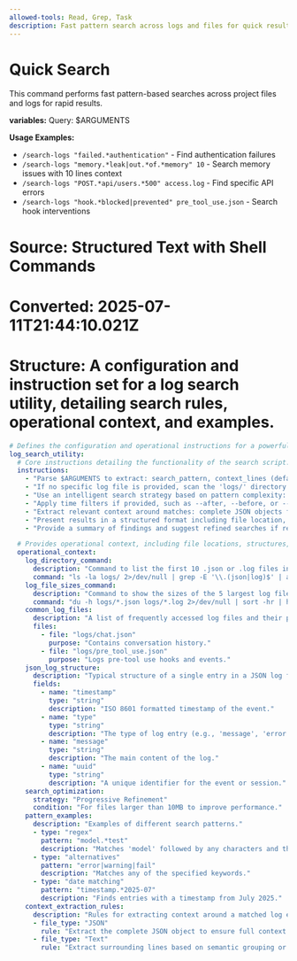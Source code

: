 ```yaml
---
allowed-tools: Read, Grep, Task
description: Fast pattern search across logs and files for quick results
---
```


# Quick Search

This command performs fast pattern-based searches across project files and logs for rapid results.

**variables:**
Query: $ARGUMENTS

**Usage Examples:**

- `/search-logs "failed.*authentication"` - Find authentication failures
- `/search-logs "memory.*leak|out.*of.*memory" 10` - Search memory issues with 10 lines context
- `/search-logs "POST.*api/users.*500" access.log` - Find specific API errors
- `/search-logs "hook.*blocked|prevented" pre_tool_use.json` - Search hook interventions

# Source: Structured Text with Shell Commands

# Converted: 2025-07-11T21:44:10.021Z

# Structure: A configuration and instruction set for a log search utility, detailing search rules, operational context, and examples.

```yaml
# Defines the configuration and operational instructions for a powerful log search utility.
log_search_utility:
  # Core instructions detailing the functionality of the search script.
  instructions:
    - "Parse $ARGUMENTS to extract: search_pattern, context_lines (default 3), specific_log_file, and time_filters."
    - "If no specific log file is provided, scan the 'logs/' directory for all .json and .log files."
    - "Use an intelligent search strategy based on pattern complexity: 'simple' for Grep, 'regex' for complex patterns, and 'combined' for multiple terms (OR/AND)."
    - "Apply time filters if provided, such as --after, --before, or --date."
    - "Extract relevant context around matches: complete JSON objects for .json logs and surrounding lines for .log files."
    - "Present results in a structured format including file location, line number, timestamp, highlighted match, and context."
    - "Provide a summary of findings and suggest refined searches if results are too numerous or too few."

  # Provides operational context, including file locations, structures, and optimization strategies.
  operational_context:
    log_directory_command:
      description: "Command to list the first 10 .json or .log files in the logs/ directory."
      command: "ls -la logs/ 2>/dev/null | grep -E '\\.(json|log)$' | awk '{print $9}' | head -10"
    log_file_sizes_command:
      description: "Command to show the sizes of the 5 largest log files."
      command: "du -h logs/*.json logs/*.log 2>/dev/null | sort -hr | head -5"
    common_log_files:
      description: "A list of frequently accessed log files and their purpose."
      files:
        - file: "logs/chat.json"
          purpose: "Contains conversation history."
        - file: "logs/pre_tool_use.json"
          purpose: "Logs pre-tool use hooks and events."
    json_log_structure:
      description: "Typical structure of a single entry in a JSON log file."
      fields:
        - name: "timestamp"
          type: "string"
          description: "ISO 8601 formatted timestamp of the event."
        - name: "type"
          type: "string"
          description: "The type of log entry (e.g., 'message', 'error')."
        - name: "message"
          type: "string"
          description: "The main content of the log."
        - name: "uuid"
          type: "string"
          description: "A unique identifier for the event or session."
    search_optimization:
      strategy: "Progressive Refinement"
      condition: "For files larger than 10MB to improve performance."
    pattern_examples:
      description: "Examples of different search patterns."
      - type: "regex"
        pattern: "model.*test"
        description: "Matches 'model' followed by any characters and then 'test'."
      - type: "alternatives"
        pattern: "error|warning|fail"
        description: "Matches any of the specified keywords."
      - type: "date matching"
        pattern: "timestamp.*2025-07"
        description: "Finds entries with a timestamp from July 2025."
    context_extraction_rules:
      description: "Rules for extracting context around a matched log entry."
      - file_type: "JSON"
        rule: "Extract the complete JSON object to ensure full context."
      - file_type: "Text"
        rule: "Extract surrounding lines based on semantic grouping or the 'context_lines' argument."
```